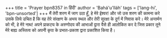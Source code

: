 +++
title = 'Prayer bpn8357 in हिंदी'
author = 'Bahá'u'lláh'
tags = ['lang-hi', 'bpn-unsorted']
+++
मैं तेरी शरण में जाग उठा हूँ, हे मेरे ईश्वर! और जो उस शरण की कामना करे उसके लिये उचित है कि वह तेरे संरक्षण के अभय स्थल और तेरी सुरक्षा के दुर्ग में निवास करे। मेरे अन्तर्मन को भी, हे मेरे नाथ! अपने प्राकट्य के अरुणोदय की आभाओं द्वारा वैसे ही आलोकित कर दे जिस प्रकार तूने मेरे बाह्य अस्तित्व को अपनी कृपा के प्रभात-प्रकाश द्वारा प्रकाशित किया है।
